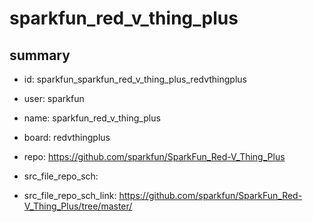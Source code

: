 # sparkfun_red_v_thing_plus
 
## summary 
* id: sparkfun_sparkfun_red_v_thing_plus_redvthingplus
* user: sparkfun
* name: sparkfun_red_v_thing_plus
* board: redvthingplus
* repo: https://github.com/sparkfun/SparkFun_Red-V_Thing_Plus



* src_file_repo_sch: 
* src_file_repo_sch_link: https://github.com/sparkfun/SparkFun_Red-V_Thing_Plus/tree/master/




